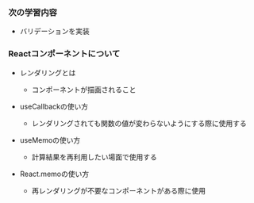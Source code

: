 ### 次の学習内容

- バリデーションを実装


### Reactコンポーネントについて
- レンダリングとは
   - コンポーネントが描画されること


- useCallbackの使い方
  - レンダリングされても関数の値が変わらないようにする際に使用する


- useMemoの使い方
  - 計算結果を再利用したい場面で使用する


- React.memoの使い方
  - 再レンダリングが不要なコンポーネントがある際に使用